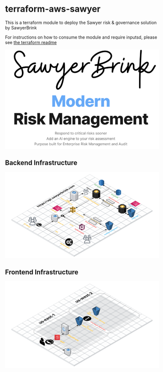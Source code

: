# terraform-aws-sawyer
This is a terraform module to deploy the Sawyer risk &amp; governance solution by SawyerBrink

For instructions on how to consume the module and require inputsd, please see [the terraform readme](./documentation/terraform.md)

<p align="center">
  <img src="/static/img/SawyerBrink.png" alt="drawing" width="800" />
</p>


## Backend Infrastructure
<p align="center">
  <img src="/static/img/API-Architecture.png" alt="drawing"/>
</p>

## Frontend Infrastructure
<p align="center">
  <img src="/static/img/frontend-architecture.png" alt="drawing"/>
</p>